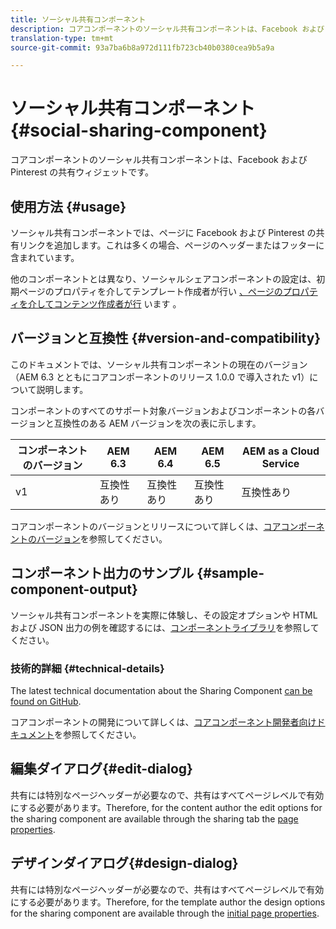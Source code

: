 ```yaml
---
title: ソーシャル共有コンポーネント
description: コアコンポーネントのソーシャル共有コンポーネントは、Facebook および Pinterest の共有ウィジェットです。
translation-type: tm+mt
source-git-commit: 93a7ba6b8a972d111fb723cb40b0380cea9b5a9a

---
```



# ソーシャル共有コンポーネント{#social-sharing-component}

コアコンポーネントのソーシャル共有コンポーネントは、Facebook および Pinterest の共有ウィジェットです。

## 使用方法 {#usage}

ソーシャル共有コンポーネントでは、ページに Facebook および Pinterest の共有リンクを追加します。これは多くの場合、ページのヘッダーまたはフッターに含まれています。

他のコンポーネントとは異なり、ソーシャルシェアコンポーネントの設定は、初期ページのプロパティを介してテンプレート作成者が行い [、ページのプロパティを介してコンテンツ作成者が行](https://docs.adobe.com/content/help/en/experience-manager-cloud-service/sites/authoring/features/templates.html) います [](https://docs.adobe.com/content/help/en/experience-manager-cloud-service/sites/authoring/fundamentals/page-properties.html)。

## バージョンと互換性 {#version-and-compatibility}

このドキュメントでは、ソーシャル共有コンポーネントの現在のバージョン（AEM 6.3 とともにコアコンポーネントのリリース 1.0.0 で導入された v1）について説明します。

コンポーネントのすべてのサポート対象バージョンおよびコンポーネントの各バージョンと互換性のある AEM バージョンを次の表に示します。

| コンポーネントのバージョン | AEM 6.3 | AEM 6.4 | AEM 6.5 | AEM as a Cloud Service |
|--- |--- |--- |--- |---|
| v1 | 互換性あり | 互換性あり | 互換性あり | 互換性あり |

コアコンポーネントのバージョンとリリースについて詳しくは、[コアコンポーネントのバージョン](/help/versions.md)を参照してください。

## コンポーネント出力のサンプル {#sample-component-output}

ソーシャル共有コンポーネントを実際に体験し、その設定オプションや HTML および JSON 出力の例を確認するには、[コンポーネントライブラリ](https://adobe.com/go/aem_cmp_library_sharing)を参照してください。

### 技術的詳細 {#technical-details}

The latest technical documentation about the Sharing Component [can be found on GitHub](https://adobe.com/go/aem_cmp_tech_sharing_v1).

コアコンポーネントの開発について詳しくは、[コアコンポーネント開発者向けドキュメント](/help/developing/overview.md)を参照してください。

## 編集ダイアログ{#edit-dialog}

共有には特別なページヘッダーが必要なので、共有はすべてページレベルで有効にする必要があります。Therefore, for the content author the edit options for the sharing component are available through the sharing tab the [page properties](https://docs.adobe.com/content/help/en/experience-manager-cloud-service/sites/authoring/fundamentals/page-properties.html).

## デザインダイアログ{#design-dialog}

共有には特別なページヘッダーが必要なので、共有はすべてページレベルで有効にする必要があります。Therefore, for the template author the design options for the sharing component are available through the [initial page properties](https://docs.adobe.com/content/help/en/experience-manager-cloud-service/sites/authoring/features/templates.html).
